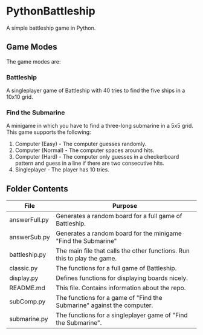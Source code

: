 # PythonBattleship
A simple battleship game in Python. 

## Game Modes
The game modes are:

### Battleship 
A singleplayer game of Battleship with 40 tries to find the five ships in a 10x10 grid.

### Find the Submarine
A minigame in which you have to find a three-long submarine in a 5x5 grid. This game supports the following:
1. Computer (Easy) - The computer guesses randomly.
2. Computer (Normal) - The computer spaces around hits.
3. Computer (Hard) - The computer only guesses in a checkerboard pattern and guess in a line if there are two consecutive hits.
4. Singleplayer - The player has 10 tries.

## Folder Contents
|File|Purpose|
|---|---|
|answerFull.py|Generates a random board for a full game of Battleship.|
|answerSub.py|Generates a random board for the minigame "Find the Submarine"|
|battleship.py|The main file that calls the other functions. Run this to play the game.|
|classic.py|The functions for a full game of Battleship.|
|display.py|Defines functions for displaying boards nicely.|
|README.md|This file. Contains information about the repo.|
|subComp.py|The functions for a game of "Find the Submarine" against the computer.|
|submarine.py|The functions for a singleplayer game of "Find the Submarine".|